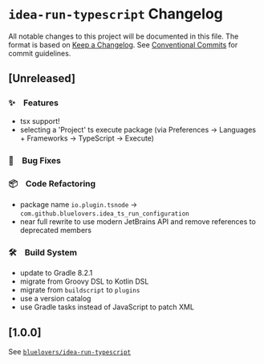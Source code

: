 <!-- Keep a Changelog guide -> https://keepachangelog.com -->
# `idea-run-typescript` Changelog

All notable changes to this project will be documented in this file.
The format is based on [Keep a Changelog](https://keepachangelog.com/en/1.0.0/).
See [Conventional Commits](https://conventionalcommits.org) for commit guidelines.

## [Unreleased]

### ✨　Features

* tsx support!
* selecting a 'Project' ts execute package (via Preferences -> Languages + Frameworks -> TypeScript -> Execute)


### 🐛　Bug Fixes


### 📦　Code Refactoring

* package name `io.plugin.tsnode` -> `com.github.bluelovers.idea_ts_run_configuration`
* near full rewrite to use modern JetBrains API and remove references to deprecated members


### 🛠　Build System

* update to Gradle 8.2.1
* migrate from Groovy DSL to Kotlin DSL
* migrate from `buildscript` to `plugins`
* use a version catalog
* use Gradle tasks instead of JavaScript to patch XML

## [1.0.0]

See [`bluelovers/idea-run-typescript`](https://github.com/bluelovers/idea-run-typescript/blob/3fc04b125b6494956ac6a7c150da935392410345/CHANGELOG.md)
